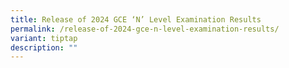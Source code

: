 ```yaml
---
title: Release of 2024 GCE ‘N’ Level Examination Results
permalink: /release-of-2024-gce-n-level-examination-results/
variant: tiptap
description: ""
---
```

